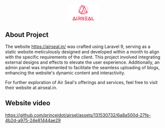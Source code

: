 
<p align="center"><a href="https://airseal.in/" target="_blank"><img src="assets/images/logo/logo-trans.webp" width="100"></a></p>


## About Project

The website https://airseal.in/ was crafted using Laravel 9, serving as a static website meticulously designed and developed within a month to align with the specific requirements of the client. This project involved integrating external designs and effects to elevate the user experience. Additionally, an admin panel was implemented to facilitate the seamless uploading of blogs, enhancing the website's dynamic content and interactivity.

For further exploration of Air Seal's offerings and services, feel free to visit their website at airseal.in.


## Website video

https://github.com/princeidot/airsel/assets/131530732/6a8a500d-27fe-4b2d-a975-24e81444ae29



